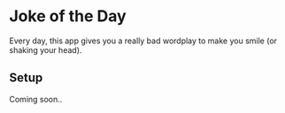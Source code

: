 # Joke of the Day

Every day, this app gives you a really bad wordplay to make you smile (or shaking your head).

## Setup

Coming soon..
